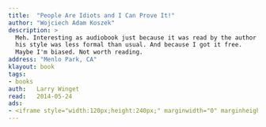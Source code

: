 ```yaml
---
title:	"People Are Idiots and I Can Prove It!"
author: "Wojciech Adam Koszek"
description: >
  Meh. Interesting as audiobook just because it was read by the author and
  his style was less formal than usual. And because I got it free. 
  Maybe I'm biased. Not worth reading.
address: "Menlo Park, CA"
klayout: book
tags:
- books
auth:	Larry Winget
read:	2014-05-24
ads:
- <iframe style="width:120px;height:240px;" marginwidth="0" marginheight="0" scrolling="no" frameborder="0" src="//ws-na.amazon-adsystem.com/widgets/q?ServiceVersion=20070822&OneJS=1&Operation=GetAdHtml&MarketPlace=US&source=ss&ref=ss_til&ad_type=product_link&tracking_id=wkoszek08-20&marketplace=amazon&region=US&placement=B001TKKC1C&asins=B001TKKC1C&linkId=3TSRKW4KZOGCK422&show_border=false&link_opens_in_new_window=true&price_color=333333&title_color=C00000&bg_color=FFFFFF"></iframe>
---
```



